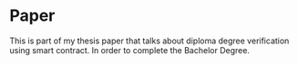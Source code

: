 # Paper

This is part of my thesis paper that talks about diploma degree verification using smart contract. In order to complete the Bachelor Degree.